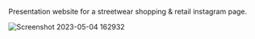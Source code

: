 Presentation website for a streetwear shopping & retail instagram page.

![Screenshot 2023-05-04 162932](https://user-images.githubusercontent.com/91644254/236219630-ce534098-2659-47bb-9e57-dd85e451b83d.png)
